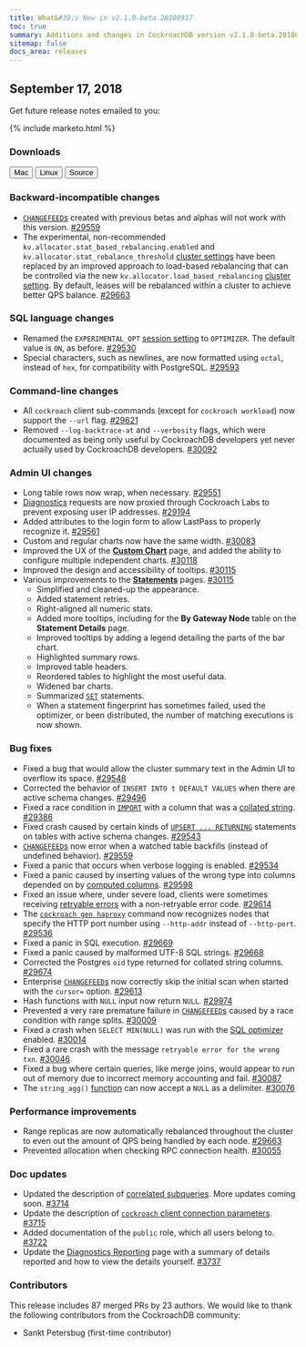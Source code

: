 ```yaml
---
title: What&#39;s New in v2.1.0-beta.20180917
toc: true
summary: Additions and changes in CockroachDB version v2.1.0-beta.20180917 since version v2.1.0-beta.20180910
sitemap: false
docs_area: releases 
---
```


## September 17, 2018

Get future release notes emailed to you:

{%  include marketo.html %}

### Downloads

<div id="os-tabs" class="clearfix os-tabs_button-outline-primary">
    <a href="https://binaries.cockroachdb.com/cockroach-v2.1.0-beta.20180917.darwin-10.9-amd64.tgz"><button id="mac" data-eventcategory="mac-binary-release-notes">Mac</button></a>
    <a href="https://binaries.cockroachdb.com/cockroach-v2.1.0-beta.20180917.linux-amd64.tgz"><button id="linux" data-eventcategory="linux-binary-release-notes">Linux</button></a>
    <a href="https://binaries.cockroachdb.com/cockroach-v2.1.0-beta.20180917.src.tgz"><button id="source" data-eventcategory="source-release-notes">Source</button></a>
</div>

### Backward-incompatible changes

- [`CHANGEFEED`s](../v2.1/change-data-capture.html) created with previous betas and alphas will not work with this version. [#29559][#29559]
- The experimental, non-recommended `kv.allocator.stat_based_rebalancing.enabled` and `kv.allocator.stat_rebalance_threshold` [cluster settings](../v2.1/cluster-settings.html) have been replaced by an improved approach to load-based rebalancing that can be controlled via the new `kv.allocator.load_based_rebalancing` [cluster setting](../v2.1/cluster-settings.html). By default, leases will be rebalanced within a cluster to achieve better QPS balance. [#29663][#29663]

### SQL language changes

- Renamed the `EXPERIMENTAL_OPT` [session setting](../v2.1/set-vars.html) to `OPTIMIZER`. The default value is `ON`, as before. [#29530][#29530]
- Special characters, such as newlines, are now formatted using `octal`, instead of `hex`, for compatibility with PostgreSQL. [#29593][#29593]

### Command-line changes

- All `cockroach` client sub-commands (except for `cockroach workload`) now support the `--url` flag. [#29621][#29621]
- Removed `--log-backtrace-at` and `--verbosity` flags, which were documented as being only useful by CockroachDB developers yet never actually used by CockroachDB developers. [#30092][#30092]

### Admin UI changes

- Long table rows now wrap, when necessary. [#29551][#29551]
- [Diagnostics](../v2.1/diagnostics-reporting.html) requests are now proxied through Cockroach Labs to prevent exposing user IP addresses. [#29194][#29194]
- Added attributes to the login form to allow LastPass to properly recognize it. [#29561][#29561]
- Custom and regular charts now have the same width. [#30083][#30083]
- Improved the UX of the [**Custom Chart**](../v2.1/admin-ui-custom-chart-debug-page.html) page, and added the ability to configure multiple independent charts. [#30118][#30118]
- Improved the design and accessibility of tooltips. [#30115][#30115]
- Various improvements to the [**Statements**](../v2.1/admin-ui-statements-page.html) pages. [#30115][#30115]
    - Simplified and cleaned-up the appearance.
    - Added statement retries.
    - Right-aligned all numeric stats.
    - Added more tooltips, including for the **By Gateway Node** table on the **Statement Details** page.
    - Improved tooltips by adding a legend detailing the parts of the bar chart.
    - Highlighted summary rows.
    - Improved table headers.
    - Reordered tables to highlight the most useful data.
    - Widened bar charts.
    - Summarized [`SET`](../v2.1/set-vars.html) statements.
    - When a statement fingerprint has sometimes failed, used the optimizer, or been distributed, the number of matching executions is now shown.

### Bug fixes

- Fixed a bug that would allow the cluster summary text in the Admin UI to overflow its space. [#29548][#29548]
- Corrected the behavior of `INSERT INTO t DEFAULT VALUES` when there are active schema changes. [#29496][#29496]
- Fixed a race condition in [`IMPORT`](../v2.1/import.html) with a column that was a [collated string](../v2.1/collate.html). [#29386][#29386]
- Fixed crash caused by certain kinds of [`UPSERT ... RETURNING`](../v2.1/upsert.html) statements on tables with active schema changes. [#29543][#29543]
- [`CHANGEFEED`s](../v2.1/change-data-capture.html) now error when a watched table backfills (instead of undefined behavior). [#29559][#29559]
- Fixed a panic that occurs when verbose logging is enabled. [#29534][#29534]
- Fixed a panic caused by inserting values of the wrong type into columns depended on by [computed columns](../v2.1/computed-columns.html). [#29598][#29598]
- Fixed an issue where, under severe load, clients were sometimes receiving [retryable errors](../v2.1/transactions.html#error-handling) with a non-retryable error code. [#29614][#29614]
- The [`cockroach gen haproxy`](../v2.1/generate-cockroachdb-resources.html) command now recognizes nodes that specify the HTTP port number using `--http-addr` instead of `--http-port`. [#29536][#29536]
- Fixed a panic in SQL execution. [#29669][#29669]
- Fixed a panic caused by malformed UTF-8 SQL strings. [#29668][#29668]
- Corrected the Postgres `oid` type returned for collated string columns. [#29674][#29674]
- Enterprise [`CHANGEFEED`s](../v2.1/change-data-capture.html) now correctly skip the initial scan when started with the `cursor=` option. [#29613][#29613]
- Hash functions with `NULL` input now return `NULL`. [#29974][#29974]
- Prevented a very rare premature failure in [`CHANGEFEED`s](../v2.1/change-data-capture.html) caused by a race condition with range splits. [#30009][#30009]
- Fixed a crash when `SELECT MIN(NULL)` was run with the [SQL optimizer](../v2.1/cost-based-optimizer.html) enabled. [#30014][#30014]
- Fixed a rare crash with the message `retryable error for the wrong txn`. [#30046][#30046]
- Fixed a bug where certain queries, like merge joins, would appear to run out of memory due to incorrect memory accounting and fail. [#30087][#30087]
- The `string_agg()` [function](../v2.1/functions-and-operators.html) can now accept a `NULL` as a delimiter. [#30076][#30076]

### Performance improvements

- Range replicas are now automatically rebalanced throughout the cluster to even out the amount of QPS being handled by each node. [#29663][#29663]
- Prevented allocation when checking RPC connection health. [#30055][#30055]

### Doc updates

- Updated the description of [correlated subqueries](../v2.1/subqueries.html#correlated-subqueries). More updates coming soon. [#3714](https://github.com/cockroachdb/docs/pull/3714)
- Update the description of [`cockroach` client connection parameters](../v2.1/connection-parameters.html). [#3715](https://github.com/cockroachdb/docs/pull/3715)
- Added documentation of the `public` role, which all users belong to. [#3722](https://github.com/cockroachdb/docs/pull/3722)
- Update the [Diagnostics Reporting](../v2.1/diagnostics-reporting.html) page with a summary of details reported and how to view the details yourself. [#3737](https://github.com/cockroachdb/docs/pull/3737)

### Contributors

This release includes 87 merged PRs by 23 authors. We would like to thank the following contributors from the CockroachDB community:

- Sankt Petersbug (first-time contributor)

[#29194]: https://github.com/cockroachdb/cockroach/pull/29194
[#29386]: https://github.com/cockroachdb/cockroach/pull/29386
[#29496]: https://github.com/cockroachdb/cockroach/pull/29496
[#29530]: https://github.com/cockroachdb/cockroach/pull/29530
[#29534]: https://github.com/cockroachdb/cockroach/pull/29534
[#29536]: https://github.com/cockroachdb/cockroach/pull/29536
[#29543]: https://github.com/cockroachdb/cockroach/pull/29543
[#29548]: https://github.com/cockroachdb/cockroach/pull/29548
[#29551]: https://github.com/cockroachdb/cockroach/pull/29551
[#29559]: https://github.com/cockroachdb/cockroach/pull/29559
[#29561]: https://github.com/cockroachdb/cockroach/pull/29561
[#29593]: https://github.com/cockroachdb/cockroach/pull/29593
[#29598]: https://github.com/cockroachdb/cockroach/pull/29598
[#29613]: https://github.com/cockroachdb/cockroach/pull/29613
[#29614]: https://github.com/cockroachdb/cockroach/pull/29614
[#29621]: https://github.com/cockroachdb/cockroach/pull/29621
[#29663]: https://github.com/cockroachdb/cockroach/pull/29663
[#29668]: https://github.com/cockroachdb/cockroach/pull/29668
[#29669]: https://github.com/cockroachdb/cockroach/pull/29669
[#29674]: https://github.com/cockroachdb/cockroach/pull/29674
[#29974]: https://github.com/cockroachdb/cockroach/pull/29974
[#30009]: https://github.com/cockroachdb/cockroach/pull/30009
[#30014]: https://github.com/cockroachdb/cockroach/pull/30014
[#30046]: https://github.com/cockroachdb/cockroach/pull/30046
[#30055]: https://github.com/cockroachdb/cockroach/pull/30055
[#30076]: https://github.com/cockroachdb/cockroach/pull/30076
[#30083]: https://github.com/cockroachdb/cockroach/pull/30083
[#30087]: https://github.com/cockroachdb/cockroach/pull/30087
[#30092]: https://github.com/cockroachdb/cockroach/pull/30092
[#30115]: https://github.com/cockroachdb/cockroach/pull/30115
[#30118]: https://github.com/cockroachdb/cockroach/pull/30118
